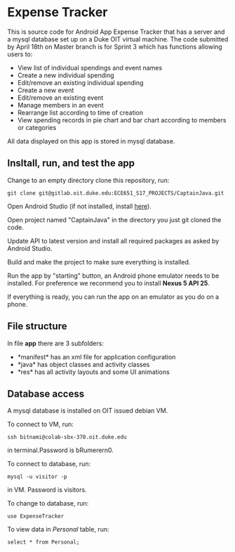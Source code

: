 # Expense Tracker
This is source code for Android App Expense Tracker that has a server and a mysql database set up on a Duke OIT virtual machine. 
The code submitted by April 18th on Master branch is for Sprint 3 which has functions allowing users to:
<ul>
<li>View list of individual spendings and event names</li>
<li>Create a new individual spending</li>
<li>Edit/remove an existing individual spending</li>
<li>Create a new event</li>
<li>Edit/remove an existing event</li>
<li>Manage members in an event</li>
<li>Rearrange list according to time of creation</li>
<li>View spending records in pie chart and bar chart according to members or categories</li>
</ul>
All data displayed on this app is stored in mysql database. 

## Insltall, run, and test the app
Change to an empty directory clone this repository, run:
```
git clone git@gitlab.oit.duke.edu:ECE651_S17_PROJECTS/CaptainJava.git
```
 

Open Android Studio (if not installed, install [here](https://developer.android.com/studio/index.html?gclid=CjwKEAiA0fnFBRC6g8rgmICvrw0SJADx1_zASntPtDFk4kuUeoPWy__8XLeW76pvfyuSTsSKh2FBHxoCJw7w_wcB)).

Open project named "CaptainJava" in the directory you just git cloned the code.

Update API to latest version and install all required packages as asked by Android Studio. 

Build and make the project to make sure everything is installed.

Run the app by "starting" button, an Android phone emulator needs to be installed. For preference we reconmend you to install **Nexus 5 API 25**.

If everything is ready, you can run the app on an emulator as you do on a phone. 

## File structure
In file **app** there are 3 subfolders: 
<ul>
<li>*manifest* has an xml file for application configuration</li>
<li>*java* has object classes and activity classes</li>
<li>*res* has all activity layouts and some UI animations</li>
</ul>

## Database access
A mysql database is installed on OIT issued debian VM.

To connect to VM, run:
```
ssh bitnami@colab-sbx-370.oit.duke.edu
```
in terminal.Password is bRumerern0.

To connect to database, run:
```
mysql -u visitor -p
```
in VM. Password is visitors.

To change to database, run:
```
use ExpenseTracker
```

To view data in *Personal* table, run:
```
select * from Personal;
```